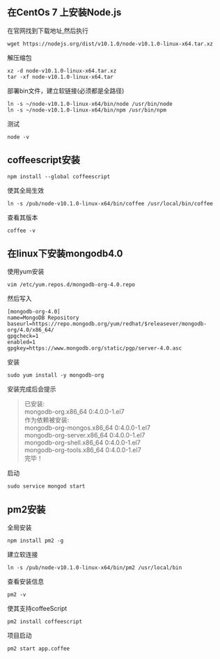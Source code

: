 
## 在CentOs 7 上安装Node.js


在官网找到下载地址,然后执行
```
wget https://nodejs.org/dist/v10.1.0/node-v10.1.0-linux-x64.tar.xz
```

解压缩包

```
xz -d node-v10.1.0-linux-x64.tar.xz
tar -xf node-v10.1.0-linux-x64.tar
```


部署bin文件，建立软链接(必须都是全路径)
```
ln -s ~/node-v10.1.0-linux-x64/bin/node /usr/bin/node
ln -s ~/node-v10.1.0-linux-x64/bin/npm /usr/bin/npm
```


测试
```
node -v
```


## coffeescript安装


```
npm install --global coffeescript
```


使其全局生效

```
ln -s /pub/node-v10.1.0-linux-x64/bin/coffee /usr/local/bin/coffee
```


查看其版本

```
coffee -v
```


## 在linux下安装mongodb4.0


使用yum安装
```
vim /etc/yum.repos.d/mongodb-org-4.0.repo 
```

然后写入
```
[mongodb-org-4.0]
name=MongoDB Repository
baseurl=https://repo.mongodb.org/yum/redhat/$releasever/mongodb-org/4.0/x86_64/
gpgcheck=1
enabled=1
gpgkey=https://www.mongodb.org/static/pgp/server-4.0.asc
```

安装
```
sudo yum install -y mongodb-org
```


安装完成后会提示
>已安装:   
  mongodb-org.x86_64 0:4.0.0-1.el7   
作为依赖被安装:   
mongodb-org-mongos.x86_64 0:4.0.0-1.el7      
mongodb-org-server.x86_64 0:4.0.0-1.el7      
mongodb-org-shell.x86_64 0:4.0.0-1.el7   
mongodb-org-tools.x86_64 0:4.0.0-1.el7   
完毕！




启动

```
sudo service mongod start
```



## pm2安装


全局安装
```
npm install pm2 -g
```

建立软连接
```
ln -s /pub/node-v10.1.0-linux-x64/bin/pm2 /usr/local/bin
```

查看安装信息
```
pm2 -v 
```

使其支持coffeeScript

```
pm2 install coffeescript
```


项目启动

```
pm2 start app.coffee
```




